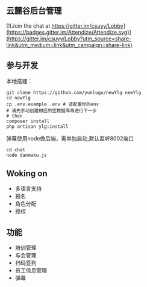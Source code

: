 ## 云麓谷后台管理

[![Join the chat at https://gitter.im/csuyy/Lobby](https://badges.gitter.im/Attendize/Attendize.svg)](https://gitter.im/csuyy/Lobby?utm_source=share-link&utm_medium=link&utm_campaign=share-link)

## 参与开发

本地搭建：
```
git clone https://github.com/yunlugu/newYlg newYlg
cd newYlg
cp .env.example .env # 请配置你的env
# 请先手动创建相应的空数据库再进行下一步
# then
composer install
php artisan ylg:install
```

弹幕使用node做后端，需单独启动,默认监听8002端口
```
cd chat
node danmaku.js
```

## Woking on

- 多语言支持
- 报名
- 角色分配
- 授权

## 功能

- 培训管理
- 与会管理
- 扫码签到
- 员工信息管理
- 弹幕
